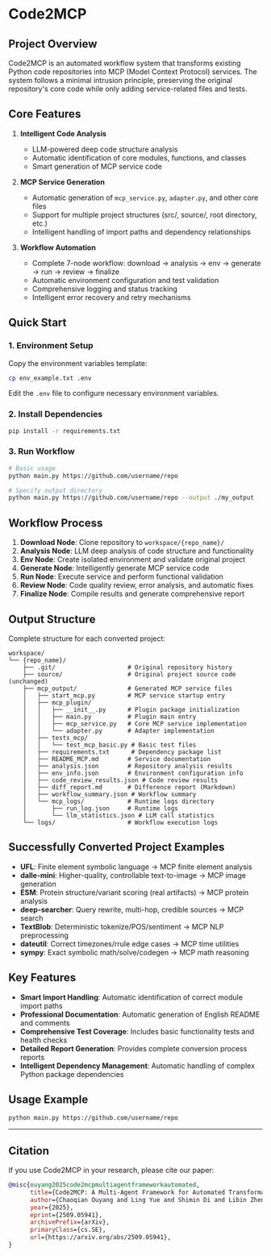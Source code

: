 # Code2MCP

## Project Overview

Code2MCP is an automated workflow system that transforms existing Python code repositories into MCP (Model Context Protocol) services. The system follows a minimal intrusion principle, preserving the original repository's core code while only adding service-related files and tests.

## Core Features

1. **Intelligent Code Analysis**
   - LLM-powered deep code structure analysis
   - Automatic identification of core modules, functions, and classes
   - Smart generation of MCP service code

2. **MCP Service Generation**
   - Automatic generation of `mcp_service.py`, `adapter.py`, and other core files
   - Support for multiple project structures (src/, source/, root directory, etc.)
   - Intelligent handling of import paths and dependency relationships

3. **Workflow Automation**
   - Complete 7-node workflow: download → analysis → env → generate → run → review → finalize
   - Automatic environment configuration and test validation
   - Comprehensive logging and status tracking
   - Intelligent error recovery and retry mechanisms

## Quick Start

### 1. Environment Setup

Copy the environment variables template:
```bash
cp env_example.txt .env
```
Edit the `.env` file to configure necessary environment variables.

### 2. Install Dependencies

```bash
pip install -r requirements.txt
```

### 3. Run Workflow

```bash
# Basic usage
python main.py https://github.com/username/repo

# Specify output directory
python main.py https://github.com/username/repo --output ./my_output
```

## Workflow Process

1. **Download Node**: Clone repository to `workspace/{repo_name}/`
2. **Analysis Node**: LLM deep analysis of code structure and functionality
3. **Env Node**: Create isolated environment and validate original project
4. **Generate Node**: Intelligently generate MCP service code
5. **Run Node**: Execute service and perform functional validation
6. **Review Node**: Code quality review, error analysis, and automatic fixes
7. **Finalize Node**: Compile results and generate comprehensive report

## Output Structure

Complete structure for each converted project:

```text
workspace/
└── {repo_name}/
    ├── .git/                    # Original repository history
    ├── source/                  # Original project source code (unchanged)
    ├── mcp_output/              # Generated MCP service files
    │   ├── start_mcp.py         # MCP service startup entry
    │   ├── mcp_plugin/
    │   │   ├── __init__.py      # Plugin package initialization
    │   │   ├── main.py          # Plugin main entry
    │   │   ├── mcp_service.py   # Core MCP service implementation
    │   │   └── adapter.py       # Adapter implementation
    │   ├── tests_mcp/
    │   │   └── test_mcp_basic.py # Basic test files
    │   ├── requirements.txt      # Dependency package list
    │   ├── README_MCP.md        # Service documentation
    │   ├── analysis.json        # Repository analysis results
    │   ├── env_info.json        # Environment configuration info
    │   ├── code_review_results.json # Code review results
    │   ├── diff_report.md       # Difference report (Markdown)
    │   ├── workflow_summary.json # Workflow summary
    │   └── mcp_logs/            # Runtime logs directory
    │       ├── run_log.json     # Runtime logs
    │       └── llm_statistics.json # LLM call statistics
    └── logs/                    # Workflow execution logs
```

## Successfully Converted Project Examples

- **UFL**: Finite element symbolic language → MCP finite element analysis
- **dalle-mini**: Higher-quality, controllable text-to-image → MCP image generation
- **ESM**: Protein structure/variant scoring (real artifacts) → MCP protein analysis
- **deep-searcher**: Query rewrite, multi-hop, credible sources → MCP search
- **TextBlob**: Deterministic tokenize/POS/sentiment → MCP NLP preprocessing
- **dateutil**: Correct timezones/rrule edge cases → MCP time utilities
- **sympy**: Exact symbolic math/solve/codegen → MCP math reasoning

## Key Features

- **Smart Import Handling**: Automatic identification of correct module import paths
- **Professional Documentation**: Automatic generation of English README and comments
- **Comprehensive Test Coverage**: Includes basic functionality tests and health checks
- **Detailed Report Generation**: Provides complete conversion process reports
- **Intelligent Dependency Management**: Automatic handling of complex Python package dependencies

## Usage Example

```bash
python main.py https://github.com/username/repo
```


-----

## Citation

If you use Code2MCP in your research, please cite our paper:

```bibtex
@misc{ouyang2025code2mcpmultiagentframeworkautomated,
      title={Code2MCP: A Multi-Agent Framework for Automated Transformation of Code Repositories into Model Context Protocol Services}, 
      author={Chaoqian Ouyang and Ling Yue and Shimin Di and Libin Zheng and Shaowu Pan and Min-Ling Zhang},
      year={2025},
      eprint={2509.05941},
      archivePrefix={arXiv},
      primaryClass={cs.SE},
      url={https://arxiv.org/abs/2509.05941}, 
}
```



